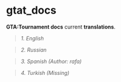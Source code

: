 # gtat_docs
**GTA:Tournament docs**
current **translations**.

> *1. English*

> *2. Russian*

> *3. Spanish (Author: rafa)*

> *4. Turkish (Missing)*
